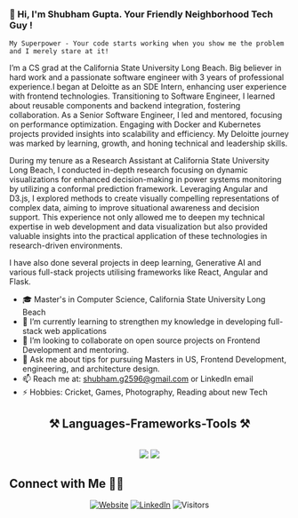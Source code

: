 ### 👋 Hi, I'm Shubham Gupta. Your Friendly Neighborhood Tech Guy !
<!---
![](https://github.com/saurabh1907/assets/cover.jpg)
-->
`My Superpower - Your code starts working when you show me the problem and I merely stare at it!`

I’m a CS grad at the California State University Long Beach. Big believer in hard work and a passionate software engineer with 3 years of professional experience.I began at Deloitte as an SDE Intern, enhancing user experience with frontend technologies. Transitioning to Software Engineer, I learned about reusable components and backend integration, fostering collaboration. As a Senior Software Engineer, I led and mentored, focusing on performance optimization. Engaging with Docker and Kubernetes projects provided insights into scalability and efficiency. My Deloitte journey was marked by learning, growth, and honing technical and leadership skills.

During my tenure as a Research Assistant at California State University Long Beach, I conducted in-depth research focusing on dynamic visualizations for enhanced decision-making in power systems monitoring by utilizing a conformal prediction framework. Leveraging Angular and D3.js, I explored methods to create visually compelling representations of complex data, aiming to improve situational awareness and decision support. This experience not only allowed me to deepen my technical expertise in web development and data visualization but also provided valuable insights into the practical application of these technologies in research-driven environments.

I have also done several projects in deep learning, Generative AI and various full-stack projects utilising frameworks like React, Angular and Flask.

 
- 🎓 Master's in Computer Science, California State University Long Beach
- 🔭 I’m currently learning to strengthen my knowledge in developing full-stack web applications
- 👯 I’m looking to collaborate on open source projects on Frontend Development and mentoring.
- 💬 Ask me about tips for pursuing Masters in US, Frontend Development, engineering, and architecture design. 
- 📫 Reach me at: [shubham.g2596@gmail.com](mailto:shubham.g2596@gmail.com) or LinkedIn email
- ⚡ Hobbies: Cricket, Games, Photography, Reading about new Tech

<h2 align="center">⚒️ Languages-Frameworks-Tools ⚒️</h2>
<br/>
<div align="center">
    <img src="https://skillicons.dev/icons?i=react,angular,bootstrap,mui,html,css,vscode,github,tailwind,git" />
    <img src="https://skillicons.dev/icons?i=nodejs,python,javascript,typescript,express,firebase,mongodb,c,java,nextjs,mysql,flask" /><br>
</div>

## Connect with Me 🤝🏻

<p align="center">
<a href="https://shubhamgupta2501.github.io/portfolio"><img alt="Website" src="https://img.shields.io/static/v1?label=Website&message=shubhamgupta2501.github.io/portfolio&color=Blue?style=flat&logo=google-chrome"></a>
<a href="https://www.linkedin.com/in/shubhamgupta25"><img alt="LinkedIn" src="https://img.shields.io/static/v1?label=LinkedIn&message=linkedin.com/in/shubhamgupta25&color=Blue?style=flat&logo=linkedin"></a>
<img alt="Visitors" src="https://visitor-badge.laobi.icu/badge?page_id=shubhamgupta2501.shubhamgupta2501">
</p>


